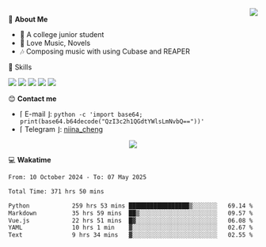 <a href="#">
    <img align="right" src="https://github-readme-stats-tau-lilac-25.vercel.app/api?username=irorange27&count_private=true&show_icons=true&theme=transparent" />
</a>

💭 **About Me**

- 🏫 A college junior student
- 🍕 Love Music, Novels
- 🎶 Composing music with using Cubase and REAPER


🚀 Skills

![](https://img.shields.io/badge/-python-3e74a2?style=for-the-badge&logo=Python&logoColor=fff
)
![](https://img.shields.io/badge/-javascript-f0db4f?style=for-the-badge&logo=JavaScript&logoColor=fff
)
![](https://img.shields.io/badge/-vue3-41b883?style=for-the-badge&logo=Vue.js&logoColor=fff
)
![](https://img.shields.io/badge/-docker-2496ed?style=for-the-badge&logo=Docker&logoColor=fff
)
![](https://img.shields.io/badge/-linux-000000?style=for-the-badge&logo=Linux&logoColor=fff&color=000
)

😊 **Contact me**

- ⌈ E-mail ⌋: `python -c 'import base64; print(base64.b64decode("QzI3c2h1QGdtYWlsLmNvbQ=="))'`
- ⌈ Telegram ⌋: [niina_cheng](https://t.me/niina_cheng)

</p>
    <p align="center">
    <img src="https://profile-counter.glitch.me/{irorange27}/count.svg" />
</p>

💻 **Wakatime**

<!--START_SECTION:waka-->

```txt
From: 10 October 2024 - To: 07 May 2025

Total Time: 371 hrs 50 mins

Python            259 hrs 53 mins █████████████████▒░░░░░░░   69.14 %
Markdown          35 hrs 59 mins  ██▒░░░░░░░░░░░░░░░░░░░░░░   09.57 %
Vue.js            22 hrs 51 mins  █▓░░░░░░░░░░░░░░░░░░░░░░░   06.08 %
YAML              10 hrs 1 min    ▓░░░░░░░░░░░░░░░░░░░░░░░░   02.67 %
Text              9 hrs 34 mins   ▓░░░░░░░░░░░░░░░░░░░░░░░░   02.55 %
```

<!--END_SECTION:waka-->
